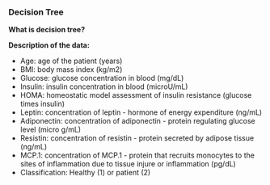 ### Decision Tree

**What is decision tree?**



**Description of the data:**
* Age: age of the patient (years)
* BMI: body mass index (kg/m2)
* Glucose: glucose concentration in blood (mg/dL)
* Insulin: insulin concentration in blood (microU/mL)
* HOMA: homeostatic model assessment of insulin resistance (glucose times insulin)
* Leptin: concentration of leptin - hormone of energy expenditure (ng/mL)
* Adiponectin: concentration of adiponectin - protein regulating glucose level (micro g/mL)
* Resistin: concentration of resistin - protein secreted by adipose tissue (ng/mL)
* MCP.1: concentration of MCP.1 - protein that recruits monocytes to the sites of inflammation due to tissue injure or inflammation (pg/dL)
* Classification: Healthy (1) or patient (2)


